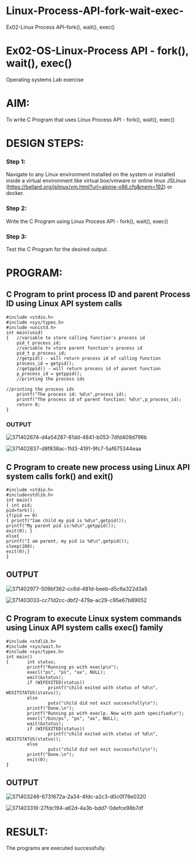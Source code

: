 # Linux-Process-API-fork-wait-exec-
Ex02-Linux Process API-fork(), wait(), exec()
# Ex02-OS-Linux-Process API - fork(), wait(), exec()
Operating systems Lab exercise


# AIM:
To write C Program that uses Linux Process API - fork(), wait(), exec()

# DESIGN STEPS:

### Step 1:

Navigate to any Linux environment installed on the system or installed inside a virtual environment like virtual box/vmware or online linux JSLinux (https://bellard.org/jslinux/vm.html?url=alpine-x86.cfg&mem=192) or docker.

### Step 2:

Write the C Program using Linux Process API - fork(), wait(), exec()

### Step 3:

Test the C Program for the desired output. 

# PROGRAM:

## C Program to print process ID and parent Process ID using Linux API system calls

```
#include <stdio.h>
#include <sys/types.h>
#include <unistd.h>
int main(void)
{	//variable to store calling function's process id
	pid_t process_id;
	//variable to store parent function's process id
	pid_t p_process_id;
	//getpid() - will return process id of calling function
	process_id = getpid();
	//getppid() - will return process id of parent function
	p_process_id = getppid();
	//printing the process ids

//printing the process ids
	printf("The process id: %d\n",process_id);
	printf("The process id of parent function: %d\n",p_process_id);
	return 0; 
}
```
### OUTPUT

![371402674-d4a54287-81dd-4841-b053-7dfd409d796b](https://github.com/user-attachments/assets/d1a32bc7-61ba-48ca-8795-2b8b25e7731b)


![371402837-d8f838ac-1fd3-4191-9fc7-5af675344eaa](https://github.com/user-attachments/assets/378960e7-25e0-4dcd-9b09-cbbc65bf0945)



## C Program to create new process using Linux API system calls fork() and exit()

```
#include <stdio.h>
#include<stdlib.h>
int main()
{ int pid; 
pid=fork(); 
if(pid == 0) 
{ printf("Iam child my pid is %d\n",getpid()); 
printf("My parent pid is:%d\n",getppid()); 
exit(0); } 
else{ 
printf("I am parent, my pid is %d\n",getpid()); 
sleep(100); 
exit(0);} 
}
```

## OUTPUT


![371402977-509bf362-cc6d-481d-beeb-d5c6a322d3a5](https://github.com/user-attachments/assets/a8e4226c-ac9a-4a3a-bf55-7190f9a10a77)


![371403033-cc71d2cc-dbf2-479a-ac29-c95e67b89052](https://github.com/user-attachments/assets/89837a40-8c41-4839-b904-ee1c2d731c83)


## C Program to execute Linux system commands using Linux API system calls exec() family

```
#include <stdlib.h>
#include <sys/wait.h>
#include <sys/types.h>
int main()
{       int status;
        printf("Running ps with execlp\n");
        execl("ps", "ps", "ax", NULL);
        wait(&status);
        if (WIFEXITED(status))
                printf("child exited with status of %d\n", WEXITSTATUS(status));
        else
                puts("child did not exit successfully\n");
        printf("Done.\n");
        printf("Running ps with execlp. Now with path specified\n");
        execl("/bin/ps", "ps", "ax", NULL);
        wait(&status);
        if (WIFEXITED(status))
                printf("child exited with status of %d\n", WEXITSTATUS(status));
        else
                puts("child did not exit successfully\n");
        printf("Done.\n");
        exit(0);
}
```



## OUTPUT


![371403246-6731672a-2a34-4fdc-a2c3-d0c0f78e0320](https://github.com/user-attachments/assets/e86501ed-1fa0-4f8a-ae0f-9216851900a1)


![371403316-27fdc194-a62d-4a3b-bdd7-0defce98b7df](https://github.com/user-attachments/assets/1ccfb0ee-17b1-49f1-a237-ca7edef908f5)



# RESULT:
The programs are executed successfully.
